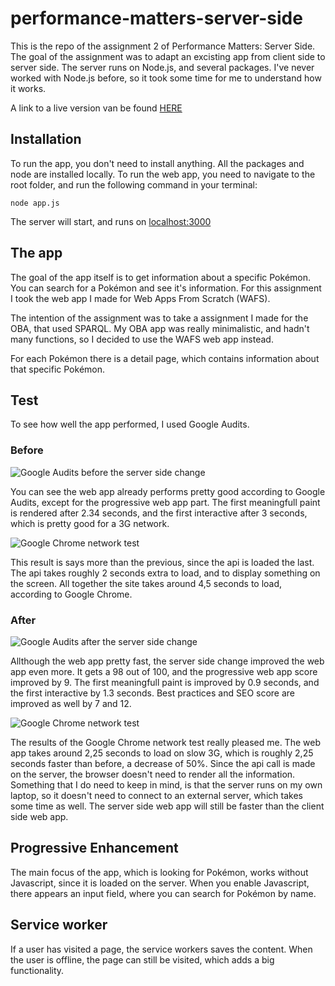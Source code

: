 # performance-matters-server-side
This is the repo of the assignment 2 of Performance Matters: Server Side.
The goal of the assignment was to adapt an excisting app from client side to server side. The server runs on Node.js, and several packages. I've never worked with Node.js before, so it took some time for me to understand how it works.

A link to a live version van be found [HERE](https://performance-matters-server-side-groqrjgpjv.now.sh)

## Installation
To run the app, you don't need to install anything. All the packages and node are installed locally. To run the web app, you need to navigate to the root folder, and run the following command in your terminal:

`node app.js`

The server will start, and runs on [localhost:3000](http://localhost:3000)

## The app
The goal of the app itself is to get information about a specific Pokémon. You can search for a Pokémon and see it's information.
For this assignment I took the web app I made for Web Apps From Scratch (WAFS). 

The intention of the assignment was to take a assignment I made for the OBA, that used SPARQL. My OBA app was really minimalistic, and hadn't many functions, so I decided to use the WAFS web app instead.

For each Pokémon there is a detail page, which contains information about that specific Pokémon.

## Test
To see how well the app performed, I used Google Audits.

### Before
![Google Audits before the server side change](https://i.imgur.com/MopOj35.png)

You can see the web app already performs pretty good according to Google Audits, except for the progressive web app part. The first meaningfull paint is rendered after 2.34 seconds, and the first interactive after 3 seconds, which is pretty good for a 3G network.


![Google Chrome network test](https://i.imgur.com/JZfWdzK.png)

This result is says more than the previous, since the api is loaded the last. The api takes roughly 2 seconds extra to load, and to display something on the screen. All together the site takes around 4,5 seconds to load, according to Google Chrome.

### After
![Google Audits after the server side change](https://i.imgur.com/ACmqLFr.png)

Allthough the web app pretty fast, the server side change improved the web app even more. It gets a 98 out of 100, and the progressive web app score improved by 9. The first meaningfull paint is improved by 0.9 seconds, and the first interactive by 1.3 seconds. Best practices and SEO score are improved as well by 7 and 12.


![Google Chrome network test](https://i.imgur.com/Je79cEU.png)

The results of the Google Chrome network test really pleased me. The web app takes around 2,25 seconds to load on slow 3G, which is roughly 2,25 seconds faster than before, a decrease of 50%. Since the api call is made on the server, the browser doesn't need to render all the information. Something that I do need to keep in mind, is that the server runs on my own laptop, so it doesn't need to connect to an external server, which takes some time as well. The server side web app will still be faster than the client side web app.

## Progressive Enhancement
The main focus of the app, which is looking for Pokémon, works without Javascript, since it is loaded on the server. When you enable Javascript, there appears an input field, where you can search for Pokémon by name.

## Service worker
If a user has visited a page, the service workers saves the content. When the user is offline, the page can still be visited, which adds a big functionality.
